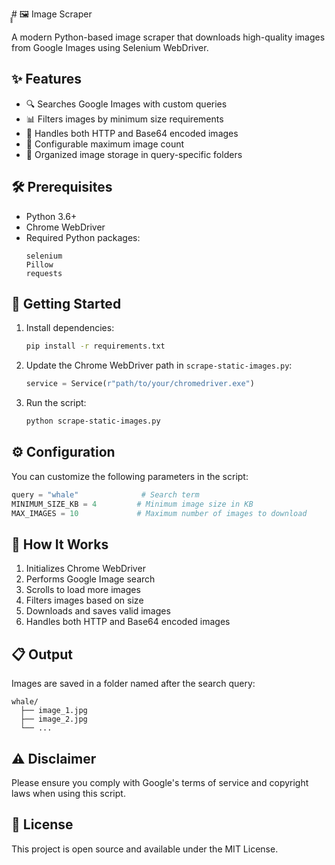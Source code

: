 ̥̥̥# 🖼️ Image Scraper

A modern Python-based image scraper that downloads high-quality images from Google Images using Selenium WebDriver.

## ✨ Features

- 🔍 Searches Google Images with custom queries
- 📊 Filters images by minimum size requirements
- 🚀 Handles both HTTP and Base64 encoded images
- 🎯 Configurable maximum image count
- 💾 Organized image storage in query-specific folders

## 🛠️ Prerequisites

- Python 3.6+
- Chrome WebDriver
- Required Python packages:
  ```
  selenium
  Pillow
  requests
  ```

## 🚀 Getting Started

1. Install dependencies:
   ```bash
   pip install -r requirements.txt
   ```

2. Update the Chrome WebDriver path in `scrape-static-images.py`:
   ```python
   service = Service(r"path/to/your/chromedriver.exe")
   ```

3. Run the script:
   ```bash
   python scrape-static-images.py
   ```

## ⚙️ Configuration

You can customize the following parameters in the script:

```python
query = "whale"              # Search term
MINIMUM_SIZE_KB = 4         # Minimum image size in KB
MAX_IMAGES = 10             # Maximum number of images to download
```

## 📝 How It Works

1. Initializes Chrome WebDriver
2. Performs Google Image search
3. Scrolls to load more images
4. Filters images based on size
5. Downloads and saves valid images
6. Handles both HTTP and Base64 encoded images

## 📋 Output

Images are saved in a folder named after the search query:
```
whale/
  ├── image_1.jpg
  ├── image_2.jpg
  └── ...
```

## ⚠️ Disclaimer

Please ensure you comply with Google's terms of service and copyright laws when using this script.

## 📄 License

This project is open source and available under the MIT License.